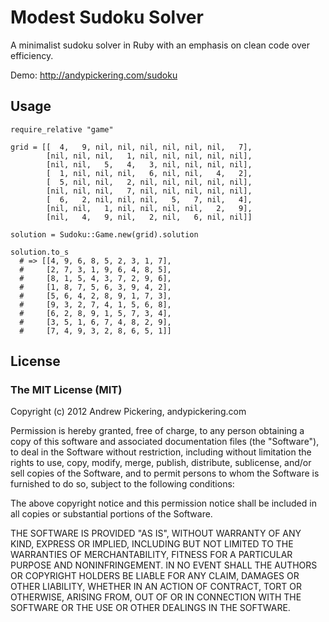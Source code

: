 # Modest Sudoku Solver

A minimalist sudoku solver in Ruby with an emphasis on clean code over efficiency.

Demo: http://andypickering.com/sudoku

## Usage

    require_relative "game"

    grid = [[  4,   9, nil, nil, nil, nil, nil, nil,   7],
            [nil, nil, nil,   1, nil, nil, nil, nil, nil],
            [nil, nil,   5,   4,   3, nil, nil, nil, nil],
            [  1, nil, nil, nil,   6, nil, nil,   4,   2],
            [  5, nil, nil,   2, nil, nil, nil, nil, nil],
            [nil, nil, nil,   7, nil, nil, nil, nil, nil],
            [  6,   2, nil, nil, nil,   5,   7, nil,   4],
            [nil, nil,   1, nil, nil, nil, nil,   2,   9],
            [nil,   4,   9, nil,   2, nil,   6, nil, nil]]

    solution = Sudoku::Game.new(grid).solution

    solution.to_s
      # => [[4, 9, 6, 8, 5, 2, 3, 1, 7],
      #     [2, 7, 3, 1, 9, 6, 4, 8, 5],
      #     [8, 1, 5, 4, 3, 7, 2, 9, 6],
      #     [1, 8, 7, 5, 6, 3, 9, 4, 2],
      #     [5, 6, 4, 2, 8, 9, 1, 7, 3],
      #     [9, 3, 2, 7, 4, 1, 5, 6, 8],
      #     [6, 2, 8, 9, 1, 5, 7, 3, 4],
      #     [3, 5, 1, 6, 7, 4, 8, 2, 9],
      #     [7, 4, 9, 3, 2, 8, 6, 5, 1]]

## License

### The MIT License (MIT)
Copyright (c) 2012 Andrew Pickering, andypickering.com

Permission is hereby granted, free of charge, to any person obtaining a copy of this software and associated documentation files (the "Software"), to deal in the Software without restriction, including without limitation the rights to use, copy, modify, merge, publish, distribute, sublicense, and/or sell copies of the Software, and to permit persons to whom the Software is furnished to do so, subject to the following conditions:

The above copyright notice and this permission notice shall be included in all copies or substantial portions of the Software.

THE SOFTWARE IS PROVIDED "AS IS", WITHOUT WARRANTY OF ANY KIND, EXPRESS OR IMPLIED, INCLUDING BUT NOT LIMITED TO THE WARRANTIES OF MERCHANTABILITY, FITNESS FOR A PARTICULAR PURPOSE AND NONINFRINGEMENT. IN NO EVENT SHALL THE AUTHORS OR COPYRIGHT HOLDERS BE LIABLE FOR ANY CLAIM, DAMAGES OR OTHER LIABILITY, WHETHER IN AN ACTION OF CONTRACT, TORT OR OTHERWISE, ARISING FROM, OUT OF OR IN CONNECTION WITH THE SOFTWARE OR THE USE OR OTHER DEALINGS IN THE SOFTWARE.

